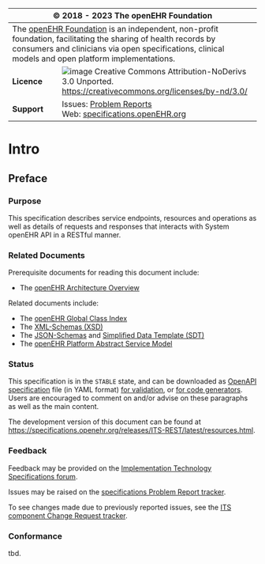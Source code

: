 <table>
    <colgroup>
        <col style="width: 20%;">
        <col style="width: 80%;">
    </colgroup>
    <thead>
    <tr>
        <th colspan="2">© 2018 - 2023 The openEHR Foundation</th>
    </tr>
    </thead>
    <tbody>
    <tr>
        <td colspan="2">
            The <a href="https://www.openEHR.org" target="_blank" rel="noopener">openEHR Foundation</a> is an independent, non-profit foundation, facilitating the sharing of health records by consumers and clinicians via open specifications, clinical models and open platform implementations.
        </td>
    </tr>
    <tr>
        <td><strong>Licence</strong></td>
        <td><span class="image"><img src="https://specifications.openehr.org/images/cc-by-nd-88x31.png" alt="image"></span> Creative Commons Attribution-NoDerivs 3.0 Unported.
            <a href="https://creativecommons.org/licenses/by-nd/3.0/" class="bare">https://creativecommons.org/licenses/by-nd/3.0/</a>
        </td>
    </tr>
    <tr>
        <td><strong>Support</strong></td>
        <td>Issues: <a href="https://specifications.openehr.org/components/ITS/open_issues" target="_blank" rel="noopener">Problem Reports</a><br>
            Web: <a href="https://specifications.openehr.org" target="_blank" rel="noopener">specifications.openEHR.org</a>
        </td>
    </tr>
    </tbody>
</table>

# Intro

## Preface

### Purpose

This specification describes service endpoints, resources and operations as well as details of requests and responses that interacts with System openEHR API in a RESTful manner.

### Related Documents

Prerequisite documents for reading this document include:

- The [openEHR Architecture Overview](https://specifications.openehr.org/releases/BASE/latest/architecture_overview.html)

Related documents include:

- The [openEHR Global Class Index](https://specifications.openehr.org/classes)
- The [XML-Schemas (XSD)](https://specifications.openehr.org/releases/ITS-XML/latest)
- The [JSON-Schemas](https://specifications.openehr.org/releases/ITS-JSON/latest) and [Simplified Data Template (SDT)](simplified_data_template.html)
- The [openEHR Platform Abstract Service Model](https://specifications.openehr.org/releases/SM/latest/openehr_platform.html)

### Status

This specification is in the `STABLE` state, and can be downloaded as [OpenAPI specification](https://spec.openapis.org/oas/v3.0.3) file (in YAML format) [for validation](computable/OAS/system-validation.openapi.yaml), or [for code generators](computable/OAS/system-codegen.openapi.yaml).
Users are encouraged to comment on and/or advise on these paragraphs as well as the main content.

The development version of this document can be found at <https://specifications.openehr.org/releases/ITS-REST/latest/resources.html>.

### Feedback

Feedback may be provided on the [Implementation Technology Specifications forum](https://discourse.openehr.org/c/specifications/its/41).

Issues may be raised on the [specifications Problem Report tracker](https://openehr.atlassian.net/browse/SPECPR).

To see changes made due to previously reported issues, see the [ITS component Change Request tracker](https://specifications.openehr.org/components/ITS/history).

### Conformance

tbd.

